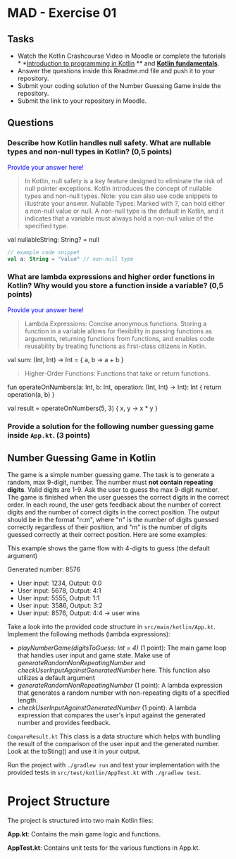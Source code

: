 # MAD - Exercise 01

## Tasks

* Watch the Kotlin Crashcourse Video in Moodle or complete the tutorials *
  *[Introduction to programming in Kotlin](https://developer.android.com/courses/pathways/android-basics-compose-unit-1-pathway-1)
  ** and **[Kotlin fundamentals](https://developer.android.com/courses/pathways/android-basics-compose-unit-2-pathway-1
  )**.
* Answer the questions inside this Readme.md file and push it to your repository.
* Submit your coding solution of the Number Guessing Game inside the repository.
* Submit the link to your repository in Moodle.

## Questions

### Describe how Kotlin handles null safety. What are nullable types and non-null types in Kotlin? (0,5 points)

<span style="color:blue">Provide your answer here! </span>
> In Kotlin, null safety is a key feature designed to eliminate the risk of null pointer exceptions. Kotlin introduces the concept of nullable types and non-null types.
> Note: you can also use code snippets to illustrate your answer.
Nullable Types: Marked with ?, can hold either a non-null value or null.
> A non-null type is the default in Kotlin, and it indicates that a variable must always hold a non-null value of the specified type.

val nullableString: String? = null
```kotlin 
// example code snippet
val a: String = "value" // non-null type
```

### What are lambda expressions and higher order functions in Kotlin? Why would you store a function inside a variable? (0,5 points)

<span style="color:blue">Provide your answer here!</span>
> Lambda Expressions: Concise anonymous functions.
Storing a function in a variable allows for flexibility in passing functions as arguments, returning functions from functions, and enables code reusability by treating functions as first-class citizens in Kotlin.

val sum: (Int, Int) -> Int = { a, b -> a + b }

> Higher-Order Functions: Functions that take or return functions.

fun operateOnNumbers(a: Int, b: Int, operation: (Int, Int) -> Int): Int {
return operation(a, b)
}

val result = operateOnNumbers(5, 3) { x, y -> x * y }


### Provide a solution for the following number guessing game inside `App.kt`. (3 points)

## Number Guessing Game in Kotlin

The game is a simple number guessing game. The task is to generate a random, max 9-digit, number. The number must **not
contain repeating digits**. Valid digits are 1-9.
Ask the user to guess the max 9-digit number. The game is finished when the user guesses the correct digits in the
correct order.
In each round, the user gets feedback about the number of correct digits and the number of correct digits in the correct
position.
The output should be in the format "n:m", where "n" is the number of digits guessed correctly regardless of their
position,
and "m" is the number of digits guessed correctly at their correct position. Here are some examples:

This example shows the game flow with 4-digits to guess (the default argument)

Generated number: 8576

- User input: 1234, Output: 0:0
- User input: 5678, Output: 4:1
- User input: 5555, Output: 1:1
- User input: 3586, Output: 3:2
- User input: 8576, Output: 4:4 -> user wins

Take a look into the provided code structure in `src/main/kotlin/App.kt`. Implement the following methods (lambda
expressions):

- _playNumberGame(digitsToGuess: Int = 4)_ (1 point): The main game loop that handles user input and game state. Make
  use of _generateRandomNonRepeatingNumber_ and _checkUserInputAgainstGeneratedNumber_ here. This function also utilizes
  a default argument
- _generateRandomNonRepeatingNumber_ (1 point): A lambda expression that generates a random number with non-repeating
  digits of a specified length.
- _checkUserInputAgainstGeneratedNumber_ (1 point): A lambda expression that compares the user's input against the
  generated number and provides feedback.

``CompareResult.kt`` This class is a data structure which helps with bundling the result of the comparison of the user
input and the generated number. Look at the toSting() and use it in your output.

Run the project with `./gradlew run` and test your implementation with the provided tests
in `src/test/kotlin/AppTest.kt` with `./gradlew test`.

# Project Structure

The project is structured into two main Kotlin files:

**App.kt**: Contains the main game logic and functions.

**AppTest.kt**: Contains unit tests for the various functions in App.kt.

